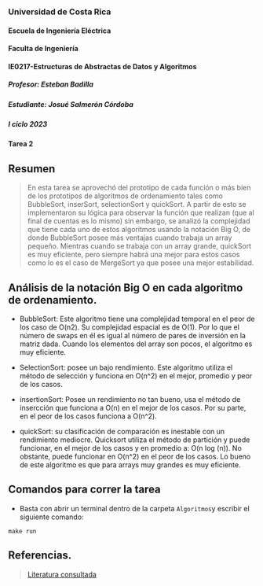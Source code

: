 ### Universidad de Costa Rica
#### Escuela de Ingeniería Eléctrica
#### Faculta de Ingeniería
#### IE0217-Estructuras de Abstractas de Datos y Algoritmos
##### Profesor: Esteban Badilla
##### Estudiante: Josué Salmerón Córdoba
##### I ciclo 2023
#### Tarea 2

## Resumen
> En esta tarea se aprovechó del prototipo de cada función o más bien de los prototipos de algoritmos de ordenamiento tales como BubbleSort, inserSort, selectionSort y quickSort. A partir de esto se implementaron su lógica para observar la función que realizan (que al final de cuentas es lo mismo) sin embargo, se analizó la complejidad que tiene cada uno de estos algoritmos usando la notación Big O, de donde BubbleSort posee más ventajas cuando trabaja un array pequeño. Mientras cuando se trabaja con un array grande, quickSort es muy eficiente, pero siempre habrá una mejor para estos casos como lo es el caso de MergeSort ya que posee una mejor estabilidad.

## Análisis de la notación Big O en cada algoritmo de ordenamiento.

- BubbleSort: Este algoritmo tiene una complejidad temporal en el peor de los caso de O(n2). Su complejidad espacial es de O(1). Por lo que el número de 
swaps en él es igual al número de pares de inversión en la matriz dada. Cuando los elementos del array son pocos, el algoritmo es muy eficiente.

- SelectionSort: posee un bajo rendimiento. Este algoritmo utiliza el método de selección y funciona en O(n^2) en el mejor, promedio y peor de los casos.

- insertionSort: Posee un rendimiento no tan bueno, usa el método de insercción que funciona a O(n) en el mejor de los casos. Por su parte, en el peor de los casos funciona a O(n^2).

- quickSort: su clasificación de comparación es inestable con un rendimiento mediocre. Quicksort utiliza el método de partición y puede funcionar, en el mejor de los casos y en promedio a: O(n log (n)). No obstante, puede funcionar en O(n^2) en el peor de los casos. Lo bueno de este algoritmo es que para arrays muy grandes es muy eficiente.

## Comandos para correr la tarea
- Basta con abrir un terminal dentro de la carpeta ``Algoritmos``y escribir el siguiente comando:
```
make run
```

## Referencias.
> [Literatura consultada](https://big-o.io/)